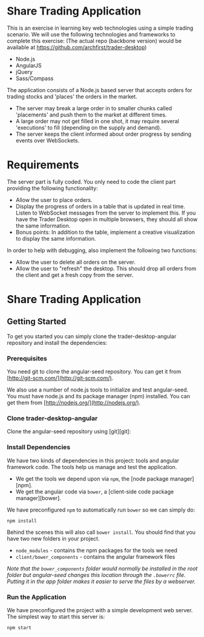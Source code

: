 # Share Trading Application

This is an exercise in learning key web technologies using a simple trading scenario. We will use the following technologies and frameworks to complete this exercise:
(The actual repo (backbone version) would be available at https://github.com/archfirst/trader-desktop)

* Node.js
* AngularJS
* jQuery
* Sass/Compass

The application consists of a Node.js based server that accepts orders for trading stocks and 'places' the orders in the market.

* The server may break a large order in to smaller chunks called 'placements' and push them to the market at different times.
* A large order may not get filled in one shot, it may require several 'executions' to fill (depending on the supply and demand).
* The server keeps the client informed about order progress by sending events over WebSockets.

# Requirements

The server part is fully coded. You only need to code the client part providing the following functionality:

* Allow the user to place orders.
* Display the progress of orders in a table that is updated in real time. Listen to WebSocket messages from the server to implement this. If you have the Trader Desktop open in multiple browsers, they should all show the same information.
* Bonus points: In addition to the table, implement a creative visualization to display the same information.

In order to help with debugging, also implement the following two functions:

* Allow the user to delete all orders on the server.
* Allow the user to "refresh" the desktop. This should drop all orders from the client and get a fresh copy from the server.

# Share Trading Application

## Getting Started

To get you started you can simply clone the trader-desktop-angular repository and install the dependencies:

### Prerequisites

You need git to clone the angular-seed repository. You can get it from
[http://git-scm.com/](http://git-scm.com/).

We also use a number of node.js tools to initialize and test angular-seed. You must have node.js and
its package manager (npm) installed.  You can get them from [http://nodejs.org/](http://nodejs.org/).

### Clone trader-desktop-angular

Clone the angular-seed repository using [git][git]:



### Install Dependencies

We have two kinds of dependencies in this project: tools and angular framework code.  The tools help
us manage and test the application.

* We get the tools we depend upon via `npm`, the [node package manager][npm].
* We get the angular code via `bower`, a [client-side code package manager][bower].

We have preconfigured `npm` to automatically run `bower` so we can simply do:

```
npm install
```

Behind the scenes this will also call `bower install`.  You should find that you have two new
folders in your project.

* `node_modules` - contains the npm packages for the tools we need
* `client/bower_components` - contains the angular framework files

*Note that the `bower_components` folder would normally be installed in the root folder but
angular-seed changes this location through the `.bowerrc` file.  Putting it in the app folder makes
it easier to serve the files by a webserver.*

### Run the Application

We have preconfigured the project with a simple development web server.  The simplest way to start
this server is:

```
npm start
```
